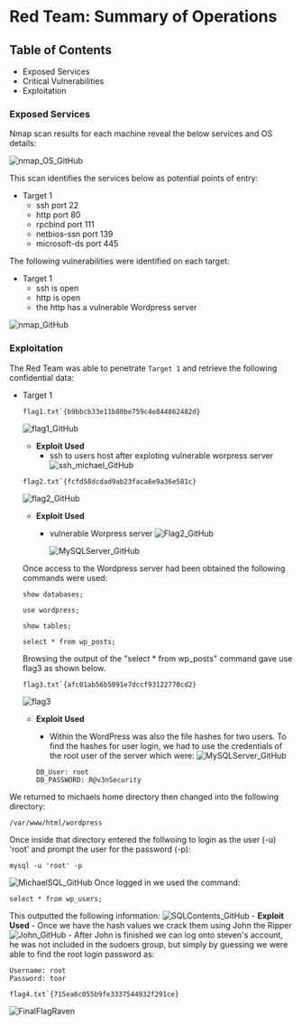 # Red Team: Summary of Operations

## Table of Contents
- Exposed Services 
- Critical Vulnerabilities
- Exploitation

### Exposed Services

Nmap scan results for each machine reveal the below services and OS details:

![nmap_OS_GitHub](https://user-images.githubusercontent.com/96896057/180900970-cde5b2a9-797e-4be8-8f8b-8d4144ed46a1.png)

This scan identifies the services below as potential points of entry:
- Target 1
  - ssh port 22
  - http port 80
  - rpcbind port 111
  - netbios-ssn port 139
  - microsoft-ds port 445


The following vulnerabilities were identified on each target:
- Target 1
  - ssh is open 
  - http is open
  - the http has a vulnerable Wordpress server

![nmap_GitHub](https://user-images.githubusercontent.com/96896057/180901150-349de607-5be8-4917-bdaa-220ea62f1844.jpg)

### Exploitation

The Red Team was able to penetrate `Target 1` and retrieve the following confidential data:
- Target 1
  ```
  flag1.txt`{b9bbcb33e11b80be759c4e844862482d}
  ```
    ![flag1_GitHub](https://user-images.githubusercontent.com/96896057/180901342-66075ffa-1e88-42cf-9166-1c5b888109db.png)
    - **Exploit Used**
      - ssh to users host after exploting vulnerable worpress server
        ![ssh_michael_GitHub](https://user-images.githubusercontent.com/96896057/180901239-6bba5f41-7242-413c-a7d7-3c352ac368be.jpg)

  ```
  flag2.txt`{fcfd58dcdad9ab23faca6e9a36e581c}
  ```  
    ![flag2_GitHub](https://user-images.githubusercontent.com/96896057/180901877-b20cc13d-f233-4406-b8e8-7b0fb698572f.png)
    - **Exploit Used**
      - vulnerable Worpress server
    ![Flag2_GitHub](https://user-images.githubusercontent.com/96896057/180901445-deee105a-67b8-460b-b804-2bdd32d45b44.jpg)

         ![MySQLServer_GitHub](https://user-images.githubusercontent.com/96896057/180903525-81afe1ee-4d33-4ccd-9947-013d46d828ca.jpg)

    Once access to the Wordpress server had been obtained the following commands were used:
    ```
    show databases;
    ```
    ```
    use wordpress;
    ```
    ```
    show tables;
    ```
    ```
    select * from wp_posts;
    ```
    Browsing the output of the "select * from wp_posts" command gave use flag3 as shown below.
    ```
    flag3.txt`{afc01ab56b5091e7dccf93122770cd2}
    ```
    ![flag3](https://user-images.githubusercontent.com/96896057/180903358-fefd2ed2-132e-4cf2-a75b-8e286d049e82.png)
    - **Exploit Used**
      - Within the WordPress was also the file hashes for two users. To find the hashes for user login, we had to use the credentials of the root user of the server which were:
    ![MySQLServer_GitHub](https://user-images.githubusercontent.com/96896057/181641952-6f55dda6-e6aa-4aaa-ba2e-d43acc96449f.jpg)

      ```
      DB_User: root
      DB_PASSWORD: R@v3nSecurity
      ```
We returned to michaels home directory then changed into the following directory:
```
/var/www/html/wordpress
```
Once inside that directory entered the follwoing to login as the user (-u) 'root' and prompt the user for the password (-p):
```
mysql -u 'root' -p
```
  ![MichaelSQL_GitHub](https://user-images.githubusercontent.com/96896057/180902156-83e19599-001d-47e7-9b8a-14b793358a46.jpg)
Once logged in we used the command:
  ```
  select * from wp_users;
  ```
This outputted the following information:
        ![SQLContents_GitHub](https://user-images.githubusercontent.com/96896057/180902241-c9a80858-db0a-4a66-8007-ca2cda4b889f.jpg)
    - **Exploit Used**
      - Once we have the hash values we crack them using John the Ripper
      ![John_GitHub](https://user-images.githubusercontent.com/96896057/181392772-36f44b53-c955-445e-adc8-5a77fed48129.png)
      - After John is finished we can log onto steven's account, he was not included in the sudoers group, but simply by guessing we were able to find the root login password as:
  ```
  Username: root
  Password: toor
  ```
  ```
  flag4.txt`{715ea6c055b9fe3337544932f291ce}
  ```
  ![FinalFlagRaven](https://user-images.githubusercontent.com/96896057/181392857-f4ecb93d-9390-4421-821f-1639548f18f4.png)
